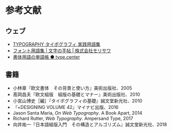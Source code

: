 # 参考文献

## ウェブ

- [TYPOGRAPHY タイポグラフィ 実践用語集](http://robundo.com/robundo/typography-glossary/)
- [フォント用語集 | 文字の手帖 | 株式会社モリサワ](https://www.morisawa.co.jp/culture/dictionary/)
- [書体用語の単語帳 ● type.center](https://type.center/columns/25)

## 書籍

- 小林章『欧文書体　その背景と使い方』美術出版社、2005
- 髙岡昌夫『欧文組版　組版の基礎とマナー』美術出版社、2010
- 小宮山博史［編］『タイポグラフィの基礎』誠文堂新光社、2010
- 『+DESIGNING VOLUME 42』マイナビ出版、2016
- Jason Santa Maria, <i>On Web Typography</i>. A Book Apart, 2014
- Richard Rutter, <i>Web Typography</i>. Ampersand Type, 2017
- 向井祐一『日本語組版入門　その構造とアルゴリズム』誠文堂新光社、2018
